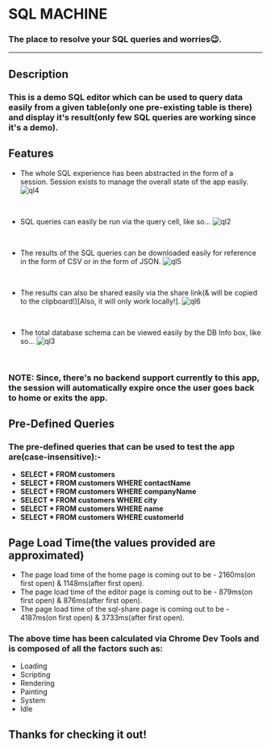 # SQL MACHINE
### The place to resolve your SQL queries and worries😉.
---
## Description
### This is a demo SQL editor which can be used to query data easily from a given table(only one pre-existing table is there) and display it's result(only few SQL queries are working since it's a demo).

## Features
* The whole SQL experience has been abstracted in the form of a session. Session exists to manage the overall state of the app easily.
![ql4](https://user-images.githubusercontent.com/61937872/145217684-c03ac467-e1bd-475c-8f5e-f60734771990.gif)
<br />

* SQL queries can easily be run via the query cell, like so...
![ql2](https://user-images.githubusercontent.com/61937872/145217771-7719ea73-c24d-4939-a3cd-bed5fd0f6ebf.gif)
<br />

* The results of the SQL queries can be downloaded easily for reference in the form of CSV or in the form of JSON.
![ql5](https://user-images.githubusercontent.com/61937872/145217852-44a0fd63-bcdd-4c26-b3bb-d37fe94a7f9b.gif)
<br />

* The results can also be shared easily via the share link(& will be copied to the clipboard!)[Also, it will only work locally!].
![ql6](https://user-images.githubusercontent.com/61937872/145217909-099737ae-cfed-4b6e-9713-c2b16b304b00.gif)
<br />

* The total database schema can be viewed easily by the DB Info box, like so...
![ql3](https://user-images.githubusercontent.com/61937872/145217938-8a9c310e-12e6-4d1c-b570-b73808c01e2d.gif)
<br />

### NOTE: Since, there's no backend support currently to this app, the session will automatically expire once the user goes back to home or exits the app.

## Pre-Defined Queries
### The pre-defined queries that can be used to test the app are(case-insensitive):-
* **SELECT * FROM customers**
* **SELECT * FROM customers WHERE contactName**
* **SELECT * FROM customers WHERE companyName**
* **SELECT * FROM customers WHERE city**
* **SELECT * FROM customers WHERE name**
* **SELECT * FROM customers WHERE customerId**

## Page Load Time(the values provided are approximated)
* The page load time of the home page is coming out to be - 2160ms(on first open) & 1148ms(after first open).
* The page load time of the editor page is coming out to be - 879ms(on first open) &  876ms(after first open).
* The page load time of the sql-share page is coming out to be - 4187ms(on first open) & 3733ms(after first open).

### The above time has been calculated via Chrome Dev Tools and is composed of all the factors such as:
* Loading
* Scripting 
* Rendering 
* Painting 
* System
* Idle

## Thanks for checking it out!
